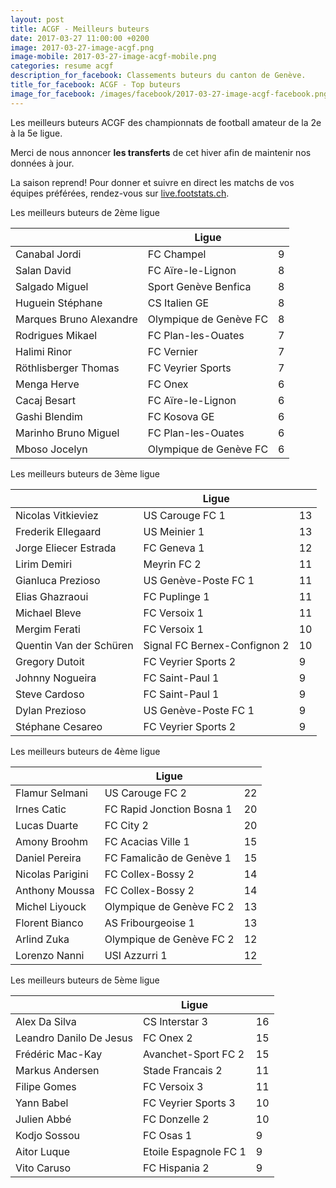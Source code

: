 ```yaml
---
layout: post
title: ACGF - Meilleurs buteurs
date: 2017-03-27 11:00:00 +0200
image: 2017-03-27-image-acgf.png
image-mobile: 2017-03-27-image-acgf-mobile.png
categories: resume acgf
description_for_facebook: Classements buteurs du canton de Genève.
title_for_facebook: ACGF - Top buteurs
image_for_facebook: /images/facebook/2017-03-27-image-acgf-facebook.png
---
```

<p>Les meilleurs buteurs ACGF des championnats de football amateur de la 2e à la 5e ligue.</p>
<p>Merci de nous annoncer <b>les transferts</b> de cet hiver afin de maintenir nos données à jour.</p>
<p>La saison reprend! Pour donner et suivre en direct les matchs de vos équipes préférées, rendez-vous sur <a href='http://live.footstats.ch'>live.footstats.ch</a>.</p>

<p>Les meilleurs buteurs de 2ème ligue</p><table class="table"><thead><tr><th><i class="fa fa-male"></i></th><th>Ligue</th><th><i class="fa fa-futbol-o"></i></th></tr></thead><tbody><tr><td>Canabal Jordi</td><td>FC Champel</td><td>9</td></tr><tr><td>Salan David</td><td>FC Aïre-le-Lignon</td><td>8</td></tr><tr><td>Salgado Miguel</td><td>Sport Genève Benfica</td><td>8</td></tr><tr><td>Huguein Stéphane</td><td>CS Italien GE</td><td>8</td></tr><tr><td>Marques Bruno Alexandre</td><td>Olympique de Genève FC</td><td>8</td></tr><tr><td>Rodrigues Mikael</td><td>FC Plan-les-Ouates</td><td>7</td></tr><tr><td>Halimi Rinor</td><td>FC Vernier</td><td>7</td></tr><tr><td>Röthlisberger Thomas</td><td>FC Veyrier Sports</td><td>7</td></tr><tr><td>Menga Herve</td><td>FC Onex</td><td>6</td></tr><tr><td>Cacaj Besart</td><td>FC Aïre-le-Lignon</td><td>6</td></tr><tr><td>Gashi Blendim</td><td>FC Kosova GE</td><td>6</td></tr><tr><td>Marinho Bruno Miguel</td><td>FC Plan-les-Ouates</td><td>6</td></tr><tr><td>Mboso Jocelyn</td><td>Olympique de Genève FC</td><td>6</td></tr></tbody></table><p>Les meilleurs buteurs de 3ème ligue</p><table class="table"><thead><tr><th><i class="fa fa-male"></i></th><th>Ligue</th><th><i class="fa fa-futbol-o"></i></th></tr></thead><tbody><tr><td>Nicolas Vitkieviez</td><td>US Carouge FC 1</td><td>13</td></tr><tr><td>Frederik Ellegaard</td><td>US Meinier 1</td><td>13</td></tr><tr><td>Jorge Eliecer Estrada</td><td>FC Geneva 1</td><td>12</td></tr><tr><td>Lirim Demiri</td><td>Meyrin FC 2</td><td>11</td></tr><tr><td>Gianluca Prezioso</td><td>US Genève-Poste FC 1</td><td>11</td></tr><tr><td>Elias Ghazraoui</td><td>FC Puplinge 1</td><td>11</td></tr><tr><td>Michael Bleve</td><td>FC Versoix 1</td><td>11</td></tr><tr><td>Mergim Ferati</td><td>FC Versoix 1</td><td>10</td></tr><tr><td>Quentin Van der Schüren</td><td>Signal FC Bernex-Confignon 2</td><td>10</td></tr><tr><td>Gregory Dutoit</td><td>FC Veyrier Sports 2</td><td>9</td></tr><tr><td>Johnny Nogueira</td><td>FC Saint-Paul 1</td><td>9</td></tr><tr><td>Steve Cardoso</td><td>FC Saint-Paul 1</td><td>9</td></tr><tr><td>Dylan Prezioso</td><td>US Genève-Poste FC 1</td><td>9</td></tr><tr><td>Stéphane Cesareo</td><td>FC Veyrier Sports 2</td><td>9</td></tr></tbody></table><p>Les meilleurs buteurs de 4ème ligue</p><table class="table"><thead><tr><th><i class="fa fa-male"></i></th><th>Ligue</th><th><i class="fa fa-futbol-o"></i></th></tr></thead><tbody><tr><td>Flamur Selmani</td><td>US Carouge FC 2</td><td>22</td></tr><tr><td>Irnes Catic</td><td>FC Rapid Jonction Bosna 1</td><td>20</td></tr><tr><td>Lucas Duarte</td><td>FC City 2</td><td>20</td></tr><tr><td>Amony Broohm</td><td>FC Acacias Ville 1</td><td>15</td></tr><tr><td>Daniel Pereira</td><td>FC Famalicão de Genève 1</td><td>15</td></tr><tr><td>Nicolas Parigini</td><td>FC Collex-Bossy 2</td><td>14</td></tr><tr><td>Anthony Moussa</td><td>FC Collex-Bossy 2</td><td>14</td></tr><tr><td>Michel Liyouck</td><td>Olympique de Genève FC 2</td><td>13</td></tr><tr><td>Florent Bianco</td><td>AS Fribourgeoise 1</td><td>13</td></tr><tr><td>Arlind Zuka</td><td>Olympique de Genève FC 2</td><td>12</td></tr><tr><td>Lorenzo Nanni</td><td>USI Azzurri 1</td><td>12</td></tr></tbody></table><p>Les meilleurs buteurs de 5ème ligue</p><table class="table"><thead><tr><th><i class="fa fa-male"></i></th><th>Ligue</th><th><i class="fa fa-futbol-o"></i></th></tr></thead><tbody><tr><td>Alex Da Silva</td><td>CS Interstar  3</td><td>16</td></tr><tr><td>Leandro Danilo De Jesus</td><td>FC Onex 2</td><td>15</td></tr><tr><td>Frédéric Mac-Kay</td><td>Avanchet-Sport FC 2</td><td>15</td></tr><tr><td>Markus Andersen</td><td>Stade Francais 2</td><td>11</td></tr><tr><td>Filipe Gomes</td><td>FC Versoix 3</td><td>11</td></tr><tr><td>Yann Babel</td><td>FC Veyrier Sports 3</td><td>10</td></tr><tr><td>Julien Abbé</td><td>FC Donzelle 2</td><td>10</td></tr><tr><td>Kodjo Sossou</td><td>FC Osas 1</td><td>9</td></tr><tr><td>Aitor Luque</td><td>Etoile Espagnole FC 1</td><td>9</td></tr><tr><td>Vito Caruso</td><td>FC Hispania 2</td><td>9</td></tr></tbody></table>